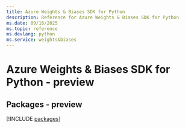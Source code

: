 ```yaml
---
title: Azure Weights & Biases SDK for Python
description: Reference for Azure Weights & Biases SDK for Python
ms.date: 09/16/2025
ms.topic: reference
ms.devlang: python
ms.service: weights&biases
---
```

# Azure Weights & Biases SDK for Python - preview
## Packages - preview
[!INCLUDE [packages](weights-&-biases-index.md)]